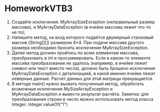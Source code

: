 # HomeworkVTB3
1. Создайте исключения: MyArraySizeException (неправильный размер массива), и
MyArrayDataException (в ячейке массива лежит что-то не то);
2. Напишите метод, на вход которого подаётся двумерный строковый массив (String[][]) размером
4×4. При подаче массива другого размера необходимо бросить исключение
MyArraySizeException.
3. Далее метод должен пройтись по всем элементам массива, преобразовать в int и
просуммировать. Если в каком-то элементе массива преобразование не удалось (например, в
ячейке лежит символ или текст вместо числа), должно быть брошено исключение
MyArrayDataException с детализацией, в какой именно ячейке лежат неверные данные. Расчет
данных для этой матрицы прекращается.
4. В методе main() нужно вызвать полученный метод, обработать возможные исключения
MySizeArrayException и MyArrayDataException и вывести результат расчёта.
Заметка: для преобразования строки в число можно использовать метод класса Integer:
Integer.valueOf("1")
